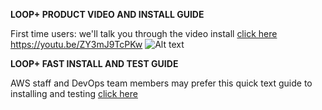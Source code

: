 **LOOP+ PRODUCT VIDEO AND INSTALL GUIDE**

First time users: we'll talk you through the video install [click here](https://youtu.be/ZY3mJ9TcPKw)
https://youtu.be/ZY3mJ9TcPKw
![Alt text](https://fogbank-reporting-version-release.s3.us-east-1.amazonaws.com/Logo.png)

**LOOP+ FAST INSTALL AND TEST GUIDE**

AWS staff and DevOps team members may prefer this quick text guide to installing and testing
[click here](https://github.com/the-serverless-zone/Loop-plus/blob/main/Loop%2Bquick-install-guide.md)

